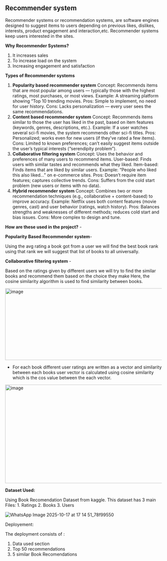 ## Recommender system 

Recommender systems or recommendation systems, are software engines designed to suggest items to users depending on previous likes, dislikes, interests, product engagement and interaction,etc.
Recommender systems keep users interested in the sites.

**Why Recommender Systems?**
 1. It increases sales
 2. To increase load on the system
 3. Increasing engagement and satisfaction

**Types of Recommender systems**
 1. **Popularity based recommender system**
      Concept: Recommends items that are most popular among users — typically those with the highest ratings, most purchases, or most views.
      Example: A streaming platform showing “Top 10 trending movies.
      Pros: Simple to implement, no need for user history.
      Cons: Lacks personalization — every user sees the same recommendations.
 3. **Content based recommender system**
      Concept: Recommends items similar to those the user has liked in the past, based on item features (keywords, genres, descriptions, etc.).
      Example: If a user watches several sci-fi movies, the system recommends other sci-fi titles.
      Pros: Personalized; works even for new users (if they’ve rated a few items).
      Cons: Limited to known preferences; can’t easily suggest items outside the user’s typical interests (“serendipity problem”).
 4. **Collaborative filtering system**
      Concept: Uses the behavior and preferences of many users to recommend items.
            User-based: Finds users with similar tastes and recommends what they liked.
            Item-based: Finds items that are liked by similar users.
      Example: “People who liked this also liked...” on e-commerce sites.
      Pros: Doesn’t require item features; captures collective trends.
      Cons: Suffers from the cold start problem (new users or items with no data).
 5. **Hybrid recommender system**
      Concept: Combines two or more recommendation techniques (e.g., collaborative + content-based) to improve accuracy.
      Example: Netflix uses both content features (movie genres, cast) and user behavior (ratings, watch history).
      Pros: Balances strengths and weaknesses of different methods; reduces cold start and bias issues.
      Cons: More complex to design and tune.

**How are these used in the project?** -

**Popularity Based Recommender system**-

Using the avg rating a book got from a user we will find the best book rank using that rank we will suggest that list of books to all universally.

**Collaborative filtering system** -

Based on the ratings given by different users we will try to find the similar books and recommend them based on the choice they make
Here, the cosine similarity algorithm is used to find similarity between books.

<img width="766" height="231" alt="image" src="https://github.com/user-attachments/assets/f23e5de5-1b4b-4530-bd35-feac5c6266e8" />


- For each book different user ratings are written as a vector and similarity between each books user vector is calculated using cosine similarity which is the cos value between the each vector. 

<img width="912" height="317" alt="image" src="https://github.com/user-attachments/assets/13ebdf5a-a4c8-4bed-b168-f812423a9df6" />



**Dataset Used:** 

Using Book Recomendation Dataset from kaggle. This dataset has 3 main Files: 1. Ratings 2. Books 3. Users

![WhatsApp Image 2025-10-17 at 17 14 51_78f99550](https://github.com/user-attachments/assets/256023df-2b8a-4b51-8fb6-f788926d0a0a)


Deployement:

The deployment consists of :
1. Data used section
2. Top 50 recommendations
3. 5 similar Book Recomendations
